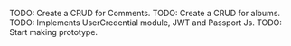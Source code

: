 TODO: Create a CRUD for Comments.
TODO: Create a CRUD for albums.
TODO: Implements UserCredential module, JWT and Passport Js.
TODO: Start making prototype.